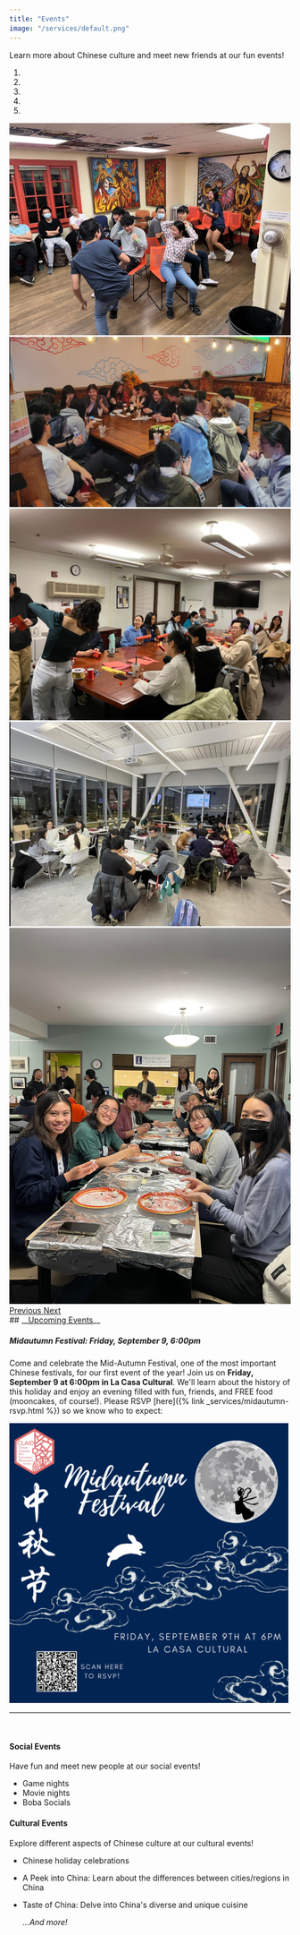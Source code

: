 ```yaml
---
title: "Events"
image: "/services/default.png"
---
```

<style>
@media screen and (max-width: 800px) {
  #div-desktop {
    width: 100%;
  }
}
</style>

Learn more about Chinese culture and meet new friends at our fun events!
<!--carousel -->
<div id = "eventCarousel" class = "carousel slide" data-ride="carousel">
  <!--Indicators -->
  <ol class = "carouseL-indicators">
    <li data-target="#eventCarousel" data-slide-to="0" class="active"></li>
    <li data-target="#eventCarousel" data-slide-to="1"></li>
    <li data-target="#eventCarousel" data-slide-to="2"></li>
    <li data-target="#eventCarousel" data-slide-to="3"></li>
    <li data-target="#eventCarousel" data-slide-to="4"></li>
  </ol>
  <!--Images-->
  <div class="carousel-inner">
    <div class="item active">
      <img src="images\events\game-night.png" alt="game night"/>
    </div>
    <div class="item">
      <img src="images\events\kft.png" alt="kft"/>
    </div>
    <div class="item">
      <img src="images\events\lantern.jpg" alt="lantern"/>
    </div>
    <div class="item">
      <img src="images\events\mahjong.png" alt="mahjong"/>
    </div>
    <div class="item">
      <img src="images\events\tangyuan.jpg" alt="tangyuan"/>
    </div>
  </div>
  <!--left and right controls-->
  <a class="left carousel-control" href="#eventCarousel" data-slide="prev">
    <span class="glyphicon glyphicon-chevron-left"></span>
    <span class="sr-only">Previous</span>
  </a>
  <a class="right carousel-control" href="#eventCarousel" data-slide="next">
    <span class="glyphicon glyphicon-chevron-right"></span>
    <span class="sr-only">Next</span>
  </a>
</div>
## __<u>Upcoming Events</u>__
<p></p>

##### __Midautumn Festival: Friday, September 9, 6:00pm__

Come and celebrate the Mid-Autumn Festival, one of the most important Chinese festivals, for our first event of the year! Join us on **Friday, September 9 at 6:00pm in La Casa Cultural**. We'll learn about the history of this holiday and enjoy an evening filled with fun, friends, and FREE food (mooncakes, of course!). Please RSVP [here]({% link _services/midautumn-rsvp.html %}) so we know who to expect:

<img src="/images/services/midautumn-2022.png" alt="Midautumn Festival" id="div-desktop" width="500"/>

---
<br>

#### __Social Events__

Have fun and meet new people at our social events!

- Game nights
- Movie nights
- Boba Socials

#### __Cultural Events__

Explore different aspects of Chinese culture at our cultural events!

- Chinese holiday celebrations
- A Peek into China: Learn about the differences between cities/regions in China
- Taste of China: Delve into China's diverse and unique cuisine

    *...And more!*

